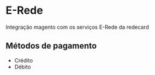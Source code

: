 # E-Rede

Integração magento com os serviços E-Rede da redecard

## Métodos de pagamento
* Crédito
* Débito